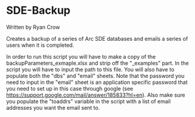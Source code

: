 # SDE-Backup
Written by Ryan Crow

Creates a backup of a series of Arc SDE databases and emails a series of users when it is completed.

In order to run this script you will have to make a copy of the backupParameters_exmaple.xlsx and strip off the "_examples" part. In the script you will have to input the path to this file. You will also have to populate both the "dbs" and "email" sheets. Note that the password you need to input in the "email" sheet is an application specific password that you need to set up in this case through google (see https://support.google.com/mail/answer/185833?hl=en). Also make sure you populate the "toaddrs" variable in the script with a list of email addresses you want the email sent to.
